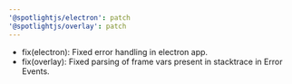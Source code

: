 ```yaml
---
'@spotlightjs/electron': patch
'@spotlightjs/overlay': patch
---
```


- fix(electron): Fixed error handling in electron app.
- fix(overlay): Fixed parsing of frame vars present in stacktrace in Error Events.
